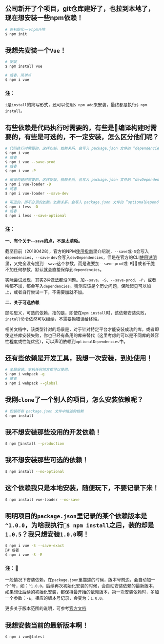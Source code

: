 ## 公司新开了个项目，git仓库建好了，也拉到本地了，现在想安装一些npm依赖！
```bash
# 先初始化一下npm环境
$ npm init
```

## 我想先安装一个`Vue`！
```bash
# 安装
$ npm install vue

# 或者，简单点
$ npm i vue
```

### 注：
`i`是`install`的简写形式，还可以使用`$ npm add`来安装，最终都是执行`$ npm install`。

## 有些依赖是代码执行时需要的，有些是编译构建时需要的，有些是可选的，不一定安装，怎么区分他们呢？
```bash
# 代码执行时需要的，这样安装。依赖关系，会写入 package.json 文件的 ”dependencies“ 字段。
$ npm i vue
# 或者
$ npm i vue --save-prod
# 或者
$ npm i vue -P

# 编译构建时需要的，这样安装。依赖关系，会写入 package.json 文件的 ”devDependencies“ 字段。
$ npm i vue-loader -D
# 或者
$ npm i vue-loader --save-dev

# 可选的，即不必须的依赖。依赖关系，会写入 package.json 文件的 ”optionalDependencies“ 字段。
$ npm i less -O
# 或者
$ npm i less --save-optional
```

### 注：
**一、有个关于`--save`的点，不是太清晰。**

截至目前（20180428），官方的NPM[使用指南](https://docs.npmjs.com/getting-started/using-a-package.json)里介绍说，`--save`或`-S`会写入`dependencies`，`--save-dev`会写入`devDependencies`，但是在官方的CLI[使用说明](https://docs.npmjs.com/cli/install)里，又完全没有提到`--save`这个参数，而是说要加`--save-prod`或`-P`，或者干脆不加任何参数，默认就会直接保存到`dependencies`。

实际尝试发现，其实2种做法都没问题。加`--save`、`-S`、`--save-prod`、`-P`，或者啥都不加，都会写入`dependencies`。猜测应该是个历史问题，保险起见可以加上，或者自行尝试一下，不需要加就不加。

**二、关于可选依赖**

顾名思义，可选的依赖，指的是，即使在`npm install`时，该依赖安装失败，`install`命令依然可以继续，不需要抛错误给终端。

相关文档中，该类型针对的场景是，对于针对特定平台才能安装成功的库，或者即使这些库安装失败，你也已经有备用的库来替代（这里考虑的可以是不同库的兼容性程度或性能优劣），可以声明依赖到`optionalDependencies`中。

## 还有些依赖是开发工具，我想一次安装，到处使用！
```bash
# 全局安装。本机任何地方都可以使用。
$ npm i webpack -g
# 或者
$ npm i webpack --global
```

## 我刚`clone`了一个别人的项目，怎么安装依赖呢？
```bash
# 安装所有 package.json 文件中描述的依赖
$ npm install
```

## 我不想安装那些没用的开发依赖！
```bash
$ npm install --production
```

## 我不想安装那些可选的依赖！
```bash
$ npm install --no-optional
```

## 这个依赖我只是本地安装，随便玩下，不要记录下来！
```bash
$ npm install vue-loader --no-save
```

## 明明项目的`package.json`里记录的某个依赖版本是`^1.0.0`，为啥我执行`$ npm install`之后，装的却是`1.0.5`？我只想安装`1.0.0`啊！
```bash
$ npm i vue -S --save-exact
# 或者
$ npm i vue -S -E
```
### 注：
一般情况下安装依赖，在`package.json`里描述的时候，版本号前边，会自动加一个`^`号，如：`^1.0.0`，后续再次初始化安装的时候，会自动安装依赖的最新版本，如果想让后续的初始化安装，都保持最开始的依赖版本，第一次安装依赖时，多加一个参数：`-E`，相应的版本号记录，会变为：`1.0.0`。

更多关于版本范围的说明，可参考[官方文档](https://docs.npmjs.com/files/package.json#dependencies)

## 我想安装当前的最新版本啊！
```bash
$ npm i vue@latest
```